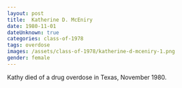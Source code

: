 ```yaml
---
layout: post
title:  Katherine D. McEniry
date: 1980-11-01
dateUnknown: true
categories: class-of-1978
tags: overdose
images: /assets/class-of-1978/katherine-d-mceniry-1.png
gender: female
---
```

Kathy died of a drug overdose in Texas, November 1980.
